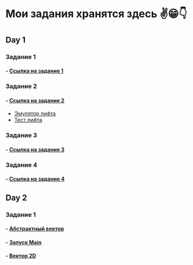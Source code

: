 # Мои задания хранятся здесь ✌😁👇

## Day 1

### Задание 1

#### - [Ссылка на задание 1](task_1.txt)

### Задание 2

#### - [Ссылка на задание 2](task_2.txt)

+ [Эмулятор лифта](building.py)
+ [Тест лифта](testbuilding.py)

### Задание 3

#### - [Ссылка на задание 3](task_3.txt)

### Задание 4

#### - [Ссылка на задание 4](task_4)

## Day 2

### Задание 1

#### - [Абстрактный вектор](Day_2/src/com/vector/Vector2d.java)
#### - [Запуск Main](Day_2/src/com/vector/Main.java)
#### - [Вектор 2D](Day_2/src/com/vector/Vector2d.java)
